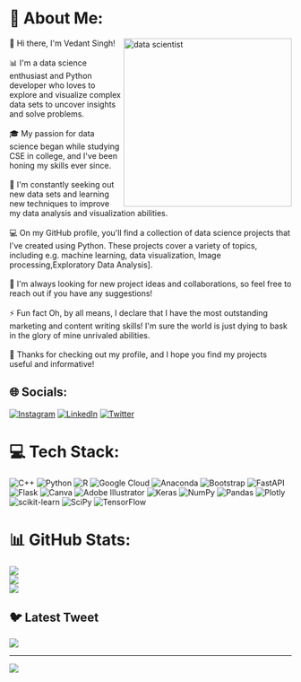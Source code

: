 # 💫 About Me:
<img align="right" alt="data scientist" width="300" src="https://aryng.com/assets/img/ani2.gif">
👋 Hi there, I'm Vedant Singh!<br><br>📊 I'm a data science enthusiast and Python developer who loves to explore and visualize complex data sets to uncover insights and solve problems.<br><br>🎓 My passion for data science began while studying CSE in college, and I've been honing my skills ever since.<br><br>🌟 I'm constantly seeking out new data sets and learning new techniques to improve my data analysis and visualization abilities.<br><br>💻 On my GitHub profile, you'll find a collection of data science projects that I've created using Python. These projects cover a variety of topics, including  e.g. machine learning, data visualization, Image processing,Exploratory Data Analysis].<br><br>🤝 I'm always looking for new project ideas and collaborations, so feel free to reach out if you have any suggestions!<br><br>⚡ Fun fact Oh, by all means, I declare that I have the most outstanding marketing and content writing skills! I'm sure the world is just dying to bask in the glory of mine unrivaled abilities.<br><br>🙏 Thanks for checking out my profile, and I hope you find my projects useful and informative!



## 🌐 Socials:
[![Instagram](https://img.shields.io/badge/Instagram-%23E4405F.svg?logo=Instagram&logoColor=white)](https://instagram.com/vedantsingh0704) [![LinkedIn](https://img.shields.io/badge/LinkedIn-%230077B5.svg?logo=linkedin&logoColor=white)](https://linkedin.com/in/linkedin.com/in/vedant-singh-7b66a3201) [![Twitter](https://img.shields.io/badge/Twitter-%231DA1F2.svg?logo=Twitter&logoColor=white)](https://twitter.com/@VedantSingh0704) 

# 💻 Tech Stack:
![C++](https://img.shields.io/badge/c++-%2300599C.svg?style=for-the-badge&logo=c%2B%2B&logoColor=white) ![Python](https://img.shields.io/badge/python-3670A0?style=for-the-badge&logo=python&logoColor=ffdd54) ![R](https://img.shields.io/badge/r-%23276DC3.svg?style=for-the-badge&logo=r&logoColor=white) ![Google Cloud](https://img.shields.io/badge/Google%20Cloud-%234285F4.svg?style=for-the-badge&logo=google-cloud&logoColor=white) ![Anaconda](https://img.shields.io/badge/Anaconda-%2344A833.svg?style=for-the-badge&logo=anaconda&logoColor=white) ![Bootstrap](https://img.shields.io/badge/bootstrap-%23563D7C.svg?style=for-the-badge&logo=bootstrap&logoColor=white) ![FastAPI](https://img.shields.io/badge/FastAPI-005571?style=for-the-badge&logo=fastapi) ![Flask](https://img.shields.io/badge/flask-%23000.svg?style=for-the-badge&logo=flask&logoColor=white) ![Canva](https://img.shields.io/badge/Canva-%2300C4CC.svg?style=for-the-badge&logo=Canva&logoColor=white) ![Adobe Illustrator](https://img.shields.io/badge/adobeillustrator-%23FF9A00.svg?style=for-the-badge&logo=adobeillustrator&logoColor=white) ![Keras](https://img.shields.io/badge/Keras-%23D00000.svg?style=for-the-badge&logo=Keras&logoColor=white) ![NumPy](https://img.shields.io/badge/numpy-%23013243.svg?style=for-the-badge&logo=numpy&logoColor=white) ![Pandas](https://img.shields.io/badge/pandas-%23150458.svg?style=for-the-badge&logo=pandas&logoColor=white) ![Plotly](https://img.shields.io/badge/Plotly-%233F4F75.svg?style=for-the-badge&logo=plotly&logoColor=white) ![scikit-learn](https://img.shields.io/badge/scikit--learn-%23F7931E.svg?style=for-the-badge&logo=scikit-learn&logoColor=white) ![SciPy](https://img.shields.io/badge/SciPy-%230C55A5.svg?style=for-the-badge&logo=scipy&logoColor=%white) ![TensorFlow](https://img.shields.io/badge/TensorFlow-%23FF6F00.svg?style=for-the-badge&logo=TensorFlow&logoColor=white)
# 📊 GitHub Stats:
![](https://github-readme-stats.vercel.app/api?username=Vedant070401&theme=dark&hide_border=false&include_all_commits=true&count_private=false)<br/>
![](https://github-readme-streak-stats.herokuapp.com/?user=Vedant070401&theme=dark&hide_border=false)<br/>
![](https://github-readme-stats.vercel.app/api/top-langs/?username=Vedant070401&theme=dark&hide_border=false&include_all_commits=true&count_private=false&layout=compact)

## 🐦 Latest Tweet
[![](https://gtce.itsvg.in/api?username=@VedantSingh0704)](https://github.com/VishwaGauravIn/github-twitter-card-embed)

---
[![](https://visitcount.itsvg.in/api?id=Vedant070401&icon=0&color=3)](https://visitcount.itsvg.in)

<!-- Proudly created with GPRM ( https://gprm.itsvg.in ) -->


